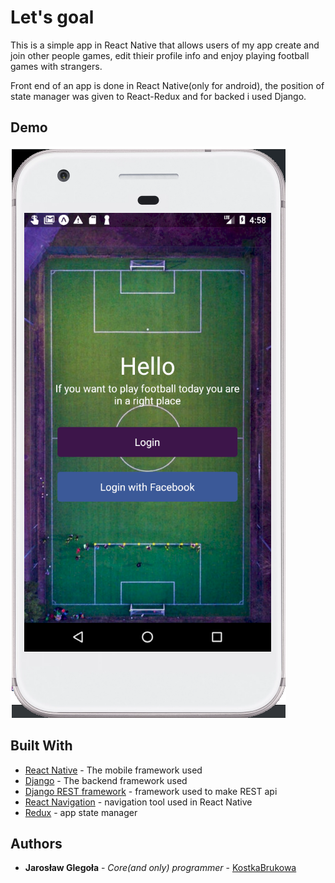 # Let's goal

This is a simple app in React Native that allows users of my app create and join other people games, edit thieir profile info and enjoy playing football 
games with strangers.

Front end of an app is done in React Native(only for android), the position of state manager was given to 
React-Redux and for backed i used Django.

## Demo

[![](Thumbnail.png)](https://www.youtube.com/watch?v=Vy0HbI0DKj0&t)

<!-- 
### Prerequisites

What things you need to install the software and how to install them

Android Studio(android emulator) https://developer.android.com/studio/run/emulator

npm or yarn package manager https://yarnpkg.com/lang/en/

python https://www.python.org/

### Installing

Simply clone the repository

Type


```
yarn install
```

Wait until installation is finished. Then open the android emulator and in the same folder run command

```
npm run a
```

App should then run on your emulator.

Then you should go to the root folder and run command

```
pip install pipenv
```

Wait until installation if finished then

```
pipenv install
pipenv shell
```

Then go to the goal_server directory and type

```
python manage.py runserver
 -->


## Built With

- [React Native](https://facebook.github.io/react-native/) - The mobile framework used
- [Django](https://www.djangoproject.com/) - The backend framework used
- [Django REST framework](https://www.django-rest-framework.org/) - framework used to make REST api
- [React Navigation](https://reactnavigation.org/) - navigation tool used in React Native
- [Redux](https://redux.js.org/) - app state manager

## Authors

- **Jarosław Glegoła** - _Core(and only) programmer_ - [KostkaBrukowa](https://github.com/KostkaBrukowa)

